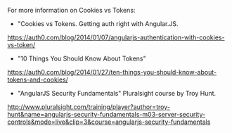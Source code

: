 For more information on Cookies vs Tokens:

* "Cookies vs Tokens. Getting auth right with Angular.JS.

https://auth0.com/blog/2014/01/07/angularjs-authentication-with-cookies-vs-token/

* "10 Things You Should Know About Tokens"

https://auth0.com/blog/2014/01/27/ten-things-you-should-know-about-tokens-and-cookies/

* "AngularJS Security Fundamentals" Pluralsight course by Troy Hunt.

http://www.pluralsight.com/training/player?author=troy-hunt&name=angularjs-security-fundamentals-m03-server-security-controls&mode=live&clip=3&course=angularjs-security-fundamentals
